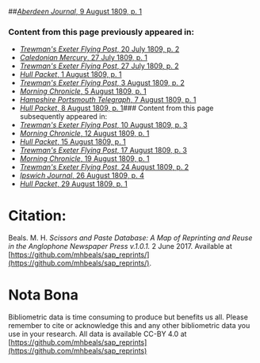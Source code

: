 ##[*Aberdeen Journal*, 9 August 1809, p. 1](https://mhbeals.github.io/sap_html/Aberdeen-Journal/Aberdeen-Journal-9-August-1809-p-1)

### Content from this page previously appeared in:
+ [*Trewman's Exeter Flying Post*, 20 July 1809, p. 2](https://mhbeals.github.io/sap_html/Trewman's-Exeter-Flying-Post/Trewman's-Exeter-Flying-Post-20-July-1809-p-2)
+ [*Caledonian Mercury*, 27 July 1809, p. 1](https://mhbeals.github.io/sap_html/Caledonian-Mercury/Caledonian-Mercury-27-July-1809-p-1)
+ [*Trewman's Exeter Flying Post*, 27 July 1809, p. 2](https://mhbeals.github.io/sap_html/Trewman's-Exeter-Flying-Post/Trewman's-Exeter-Flying-Post-27-July-1809-p-2)
+ [*Hull Packet*, 1 August 1809, p. 1](https://mhbeals.github.io/sap_html/Hull-Packet/Hull-Packet-1-August-1809-p-1)
+ [*Trewman's Exeter Flying Post*, 3 August 1809, p. 2](https://mhbeals.github.io/sap_html/Trewman's-Exeter-Flying-Post/Trewman's-Exeter-Flying-Post-3-August-1809-p-2)
+ [*Morning Chronicle*, 5 August 1809, p. 1](https://mhbeals.github.io/sap_html/Morning-Chronicle/Morning-Chronicle-5-August-1809-p-1)
+ [*Hampshire Portsmouth Telegraph*, 7 August 1809, p. 1](https://mhbeals.github.io/sap_html/Hampshire-Portsmouth-Telegraph/Hampshire-Portsmouth-Telegraph-7-August-1809-p-1)
+ [*Hull Packet*, 8 August 1809, p. 1](https://mhbeals.github.io/sap_html/Hull-Packet/Hull-Packet-8-August-1809-p-1)### Content from this page subsequently appeared in:
+ [*Trewman's Exeter Flying Post*, 10 August 1809, p. 3](https://mhbeals.github.io/sap_html/Trewman's-Exeter-Flying-Post/Trewman's-Exeter-Flying-Post-10-August-1809-p-3)
+ [*Morning Chronicle*, 12 August 1809, p. 1](https://mhbeals.github.io/sap_html/Morning-Chronicle/Morning-Chronicle-12-August-1809-p-1)
+ [*Hull Packet*, 15 August 1809, p. 1](https://mhbeals.github.io/sap_html/Hull-Packet/Hull-Packet-15-August-1809-p-1)
+ [*Trewman's Exeter Flying Post*, 17 August 1809, p. 3](https://mhbeals.github.io/sap_html/Trewman's-Exeter-Flying-Post/Trewman's-Exeter-Flying-Post-17-August-1809-p-3)
+ [*Morning Chronicle*, 19 August 1809, p. 1](https://mhbeals.github.io/sap_html/Morning-Chronicle/Morning-Chronicle-19-August-1809-p-1)
+ [*Trewman's Exeter Flying Post*, 24 August 1809, p. 2](https://mhbeals.github.io/sap_html/Trewman's-Exeter-Flying-Post/Trewman's-Exeter-Flying-Post-24-August-1809-p-2)
+ [*Ipswich Journal*, 26 August 1809, p. 4](https://mhbeals.github.io/sap_html/Ipswich-Journal/Ipswich-Journal-26-August-1809-p-4)
+ [*Hull Packet*, 29 August 1809, p. 1](https://mhbeals.github.io/sap_html/Hull-Packet/Hull-Packet-29-August-1809-p-1)
                    
# Citation: 

Beals. M. H. *Scissors and Paste Database: A Map of Reprinting and Reuse in the Anglophone Newspaper Press v.1.0.1.* 2 June 2017. Available at [https://github.com/mhbeals/sap_reprints/](https://github.com/mhbeals/sap_reprints/). 
                    
# Nota Bona

Bibliometric data is time consuming to produce but benefits us all. Please remember to cite or acknowledge this and any other bibliometric data you use in your research. All data is available CC-BY 4.0 at [https://github.com/mhbeals/sap_reprints](https://github.com/mhbeals/sap_reprints)